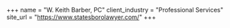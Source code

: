 +++
name = "W. Keith Barber, PC"
client_industry = "Professional Services"
site_url = "https://www.statesborolawyer.com/"
+++